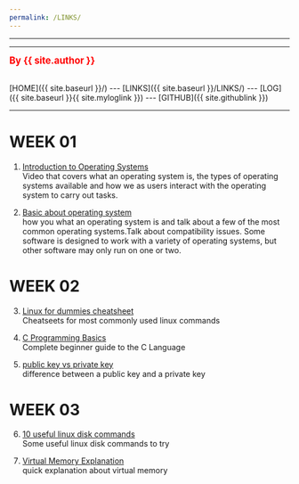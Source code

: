 ```yaml
---
permalink: /LINKS/
---
```


---
---
<span style="color:red; font-weight:bold; font-size:larger;">By {{ site.author }}</span>
<br><br>

[HOME]({{ site.baseurl }}/) --- 
[LINKS]({{ site.baseurl }}/LINKS/) --- 
[LOG]({{ site.baseurl }}{{ site.myloglink }}) --- 
[GITHUB]({{ site.githublink }})
<br>
<hr>

# WEEK 01
1. [Introduction to Operating Systems](https://www.youtube.com/watch?v=5AjReRMoG3Y)<br>
Video that covers what an operating system is, the types of operating systems available and how we as users interact with the operating system to carry out tasks.

2. [Basic about operating system](https://www.youtube.com/watch?v=fkGCLIQx1MI)<br>
how you what an operating system is and talk about a few of the most common operating systems.Talk about compatibility issues. Some software is designed to work with a variety of operating systems, but other software may only run on one or two. 

# WEEK 02
3. [Linux for dummies cheatsheet](https://www.dummies.com/article/technology/computers/operating-systems/linux/linux-for-dummies-cheat-sheet-209505/)<br>
Cheatseets for most commonly used linux commands

4. [C Programming Basics](https://www.dummies.com/article/technology/computers/operating-systems/linux/linux-for-dummies-cheat-sheet-209505/)<br>
Complete beginner guide to the C Language

5. [public key vs private key](https://www.geeksforgeeks.org/difference-between-private-key-and-public-key/)<br>
difference between a public key and a private key

# WEEK 03
6. [10 useful linux disk commands](https://www.binarytides.com/linux-command-check-disk-partitions/)<br>
Some useful linux disk commands to try 

7. [Virtual Memory Explanation](https://www.techtarget.com/searchstorage/definition/virtual-memory)<br>
quick explanation about virtual memory

